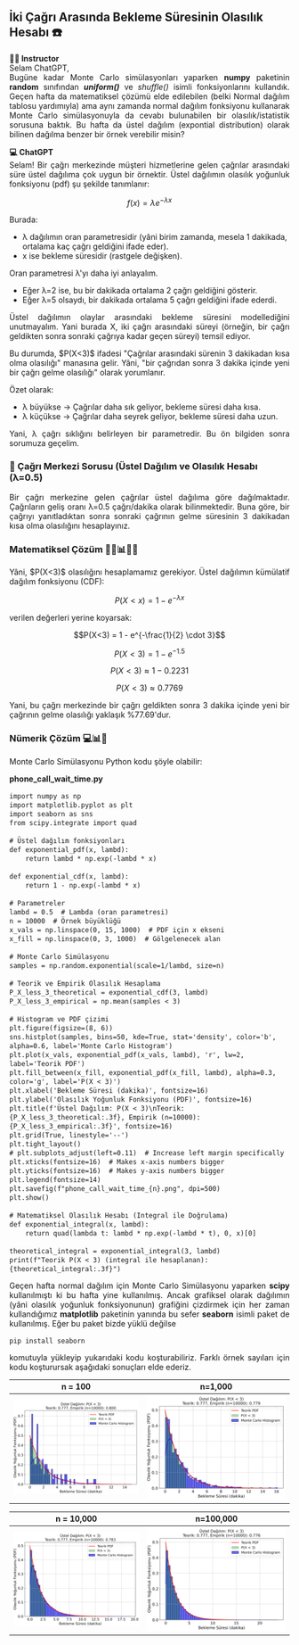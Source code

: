 <h2>İki Çağrı Arasında Bekleme Süresinin Olasılık Hesabı  ☎️</h2>

<p align="justify"><b>👨‍🏫 Instructor</b><br>Selam ChatGPT,<br>
Bugüne kadar Monte Carlo simülasyonları yaparken <b>numpy</b> paketinin <b>random</b> sınıfından <b><i>uniform()</i></b> ve <i></b>shuffle()</i></b> isimli fonksiyonlarını kullandık. Geçen hafta da matematiksel çözümü elde edilebilen (belki Normal dağılım tablosu yardımıyla) ama aynı zamanda normal dağılım fonksiyonu kullanarak Monte Carlo simülasyonuyla da cevabı bulunabilen bir olasılık/istatistik sorusuna baktık. Bu hafta da üstel dağılım (expontial distribution) olarak bilinen dağılma benzer bir örnek verebilir misin?</p>

<p align="justify"><b>💻 ChatGPT</b><br>Selam! Bir çağrı merkezinde müşteri hizmetlerine gelen çağrılar arasındaki süre üstel dağılıma çok uygun bir örnektir. Üstel dağılımın olasılık yoğunluk fonksiyonu (pdf) şu şekilde tanımlanır:</p>

$$f(x) = \lambda e^{-\lambda x}$$

<p align="justify">Burada:</p>
<ul>
    <li>λ dağılımın oran parametresidir (yâni birim zamanda, mesela 1 dakikada, ortalama kaç çağrı geldiğini ifade eder).</li>
    <li>x ise bekleme süresidir (rastgele değişken).</li>
</ul>

<p align="justify">Oran parametresi λ'yı daha iyi anlayalım.</p>

<ul>
    <li>Eğer λ=2 ise, bu bir dakikada ortalama 2 çağrı geldiğini gösterir.</li>
    <li>Eğer λ=5 olsaydı, bir dakikada ortalama 5 çağrı geldiğini ifade ederdi.</li>
</ul>

<p align="justify">Üstel dağılımın olaylar arasındaki bekleme süresini modellediğini unutmayalım. Yani burada X, iki çağrı arasındaki süreyi (örneğin, bir çağrı geldikten sonra sonraki çağrıya kadar geçen süreyi) temsil ediyor.</p>

<p align="justify">Bu durumda, $P(X<3)$ ifadesi "Çağrılar arasındaki sürenin 3 dakikadan kısa olma olasılığı" manasına gelir. Yâni, "bir çağrıdan sonra 3 dakika içinde yeni bir çağrı gelme olasılığı" olarak yorumlanır.</p>

<p align="justify">Özet olarak:</p>
<ul>
    <li>λ büyükse → Çağrılar daha sık geliyor, bekleme süresi daha kısa.</li>
    <li>λ küçükse → Çağrılar daha seyrek geliyor, bekleme süresi daha uzun.</li>
</ul>

<p align="justify">Yani, λ çağrı sıklığını belirleyen bir parametredir. Bu ön bilgiden sonra sorumuza geçelim.</p>


<h3>📝 Çağrı Merkezi Sorusu (Üstel Dağılım ve Olasılık Hesabı (λ=0.5)</h3>

<p align="justify">Bir çağrı merkezine gelen çağrılar üstel dağılıma göre dağılmaktadır. Çağrıların geliş oranı λ=0.5 çağrı/dakika olarak bilinmektedir. Buna göre, bir çağrıyı yanıtladıktan sonra sonraki çağrının gelme süresinin 3 dakikadan kısa olma olasılığını hesaplayınız.</p>

<h3>Matematiksel Çözüm 🤔💭📊🧮📝</h3>

<p align="justify">Yâni, $P(X<3)$ olasılığını hesaplamamız gerekiyor. Üstel dağılımın kümülatif dağılım fonksiyonu (CDF):</p>

$$P(X<x) = 1 - e^{-\lambda x}$$

<p align="justify">verilen değerleri yerine koyarsak:</p>

$$P(X<3) = 1 - e^{-\frac{1}{2} \cdot 3}$$

$$P(X<3) = 1 - e^{-1.5}$$

$$P(X<3) \approx 1 - 0.2231$$

$$P(X<3) \approx 0.7769$$

<p align="justify">Yani, bu çağrı merkezinde bir çağrı geldikten sonra 3 dakika içinde yeni bir çağrının gelme olasılığı yaklaşık %77.69'dur.</p>

<h3>Nümerik Çözüm 💻📊🧮</h3>

<p align="justify">Monte Carlo Simülasyonu Python kodu şöyle olabilir:</p>

<b>phone_call_wait_time.py</b>

```
import numpy as np
import matplotlib.pyplot as plt
import seaborn as sns
from scipy.integrate import quad

# Üstel dağılım fonksiyonları
def exponential_pdf(x, lambd):
    return lambd * np.exp(-lambd * x)

def exponential_cdf(x, lambd):
    return 1 - np.exp(-lambd * x)

# Parametreler
lambd = 0.5  # Lambda (oran parametresi)
n = 10000  # Örnek büyüklüğü
x_vals = np.linspace(0, 15, 1000)  # PDF için x ekseni
x_fill = np.linspace(0, 3, 1000)  # Gölgelenecek alan

# Monte Carlo Simülasyonu
samples = np.random.exponential(scale=1/lambd, size=n)

# Teorik ve Empirik Olasılık Hesaplama
P_X_less_3_theoretical = exponential_cdf(3, lambd)
P_X_less_3_empirical = np.mean(samples < 3)

# Histogram ve PDF çizimi
plt.figure(figsize=(8, 6))
sns.histplot(samples, bins=50, kde=True, stat='density', color='b', alpha=0.6, label='Monte Carlo Histogram')
plt.plot(x_vals, exponential_pdf(x_vals, lambd), 'r', lw=2, label='Teorik PDF')
plt.fill_between(x_fill, exponential_pdf(x_fill, lambd), alpha=0.3, color='g', label='P(X < 3)')
plt.xlabel('Bekleme Süresi (dakika)', fontsize=16)
plt.ylabel('Olasılık Yoğunluk Fonksiyonu (PDF)', fontsize=16)
plt.title(f'Üstel Dağılım: P(X < 3)\nTeorik: {P_X_less_3_theoretical:.3f}, Empirik (n=10000): {P_X_less_3_empirical:.3f}', fontsize=16)
plt.grid(True, linestyle='--')
plt.tight_layout()
# plt.subplots_adjust(left=0.11)  # Increase left margin specifically
plt.xticks(fontsize=16)  # Makes x-axis numbers bigger
plt.yticks(fontsize=16)  # Makes y-axis numbers bigger
plt.legend(fontsize=14)
plt.savefig(f"phone_call_wait_time_{n}.png", dpi=500)
plt.show()

# Matematiksel Olasılık Hesabı (Integral ile Doğrulama)
def exponential_integral(x, lambd):
    return quad(lambda t: lambd * np.exp(-lambd * t), 0, x)[0]

theoretical_integral = exponential_integral(3, lambd)
print(f"Teorik P(X < 3) (integral ile hesaplanan): {theoretical_integral:.3f}")
```

<p align="justify">Geçen hafta normal dağılım için Monte Carlo Simülasyonu yaparken <b>scipy</b> kullanılmıştı ki bu hafta yine kullanılmış. Ancak grafiksel olarak dağılımın (yâni olasılık yoğunluk fonksiyonunun) grafiğini çizdirmek için her zaman kullandığımız <b>matplotlib</b> paketinin yanında bu sefer <b>seaborn</b> isimli paket de kullanılmış. Eğer bu paket bizde yüklü değilse</p>

```
pip install seaborn
```

<p align="justify">komutuyla yükleyip yukarıdaki kodu koşturabiliriz. Farklı örnek sayıları için kodu koşturursak aşağıdaki sonuçları elde ederiz.</p>


| n = 100 | n=1,000 |
| :--: | :--: |
| <img src="figure/phone_call_wait_time_100.png" alt="telefon bekleme süresi olasılığı" width="%100" height="auto"> | <img src="figure/phone_call_wait_time_1000.png" alt="telefon bekleme süresi olasılığı" width="%100" height="auto"> |

| n = 10,000 | n=100,000 |
| :--: | :--: |
| <img src="figure/phone_call_wait_time_10000.png" alt="telefon bekleme süresi olasılığı" width="%100" height="auto"> | <img src="figure/phone_call_wait_time_100000.png" alt="telefon bekleme süresi olasılığı" width="%100" height="auto"> |